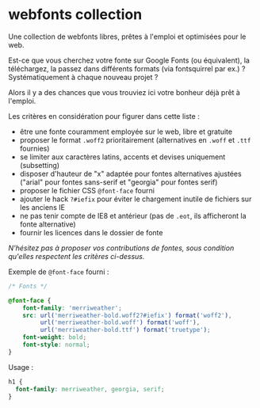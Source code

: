 # webfonts collection
Une collection de webfonts libres, prêtes à l'emploi et optimisées pour le web.

Est-ce que vous cherchez votre fonte sur Google Fonts (ou équivalent), la téléchargez, la passez dans différents formats (via fontsquirrel par ex.)&nbsp;? Systématiquement à chaque nouveau projet&nbsp;?

Alors il y a des chances que vous trouviez ici votre bonheur déjà prêt à l'emploi.


Les critères en considération pour figurer dans cette liste :
- être une fonte couramment employée sur le web, libre et gratuite
- proposer le format `.woff2` prioritairement (alternatives en `.woff` et `.ttf` fournies)
- se limiter aux caractères latins, accents et devises uniquement (subsetting)
- disposer d'hauteur de "x" adaptée pour fontes alternatives ajustées ("arial" pour fontes sans-serif et "georgia" pour fontes serif)
- proposer le fichier CSS `@font-face` fourni
- ajouter le hack `?#iefix` pour éviter le chargement inutile de fichiers sur les anciens IE
- ne pas tenir compte de IE8 et antérieur (pas de `.eot`, ils afficheront la fonte alternative)
- fournir les licences dans le dossier de fonte

*N'hésitez pas à proposer vos contributions de fontes, sous condition qu'elles respectent les critères ci-dessus.*

Exemple de `@font-face` fourni :

```css
/* Fonts */

@font-face {
    font-family: 'merriweather';
    src: url('merriweather-bold.woff2?#iefix') format('woff2'),
         url('merriweather-bold.woff') format('woff'),
         url('merriweather-bold.ttf') format('truetype');
    font-weight: bold;
    font-style: normal;
}
```

Usage :

```css
h1 {
  font-family: merriweather, georgia, serif;
}
```